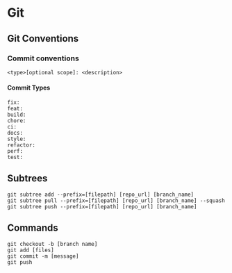# Git

## Git Conventions

### Commit conventions

```
<type>[optional scope]: <description>
```

#### Commit Types

```
fix:
feat:
build:
chore:
ci:
docs:
style:
refactor:
perf:
test:

```

## Subtrees

```
git subtree add --prefix=[filepath] [repo_url] [branch_name]
git subtree pull --prefix=[filepath] [repo_url] [branch_name] --squash
git subtree push --prefix=[filepath] [repo_url] [branch_name]
```

## Commands

```
git checkout -b [branch name]
git add [files]
git commit -m [message]
git push
```
